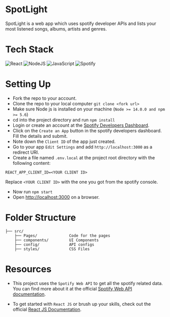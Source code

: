 # SpotLight

SpotLight is a web app which uses spotify developer APIs and lists your most listened songs, albums, artists and genres.

# Tech Stack
![React](https://img.shields.io/badge/react-%2320232a.svg?style=for-the-badge&logo=react&logoColor=%2361DAFB)
![NodeJS](https://img.shields.io/badge/node.js-6DA55F?style=for-the-badge&logo=node.js&logoColor=white)
![JavaScript](https://img.shields.io/badge/javascript-%23323330.svg?style=for-the-badge&logo=javascript&logoColor=%23F7DF1E)
![Spotify](https://img.shields.io/badge/Spotify-1ED760?style=for-the-badge&logo=spotify&logoColor=white)

# Setting Up

- Fork the repo to your account.
- Clone the repo to your local computer `git clone <fork url>`
- Make sure Node js is installed on your machine (`Node >= 14.0.0 and npm >= 5.6`)
- cd into the project directory and run `npm install`
- Login or create an account at the [Spotify Developers Dashboard](https://developer.spotify.com/dashboard/applications).
- Click on the `Create an App` button in the spotify developers dashboard. Fill the details and submit.
- Note down the `Client ID` of the app just created.
- Go to your app `Edit Settings` and add `http://localhost:3000` as a redirect URI.
- Create a file named `.env.local` at the project root directory with the following content:
 ```
 REACT_APP_CLIENT_ID=<YOUR CLIENT ID>
 ```
 Replace `<YOUR CLIENT ID>` with the one you got from the spotify console.
- Now run `npm start`
- Open  [http://localhost:3000](http://localhost:3000) on a browser.

# Folder Structure
```
├── src/
    ├── Pages/              Code for the pages
    ├── components/         UI Components
    ├── config/             API configs
    ├── styles/             CSS Files
```


# Resources

- This project uses the `Spotify Web API` to get all the spotify related data. You can find more about it at the official [Spotify Web API documentation](https://developer.spotify.com/documentation/web-api/reference/#/).

- To get started with `React JS` or brush up your skills, check out the official [React JS Documentation](https://reactjs.org/tutorial/tutorial.html).
